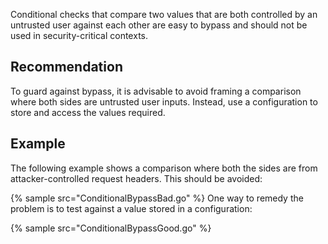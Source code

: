 Conditional checks that compare two values that are both controlled by an untrusted user against each other are easy to bypass and should not be used in security-critical contexts.


## Recommendation
To guard against bypass, it is advisable to avoid framing a comparison where both sides are untrusted user inputs. Instead, use a configuration to store and access the values required.


## Example
The following example shows a comparison where both the sides are from attacker-controlled request headers. This should be avoided:

{% sample src="ConditionalBypassBad.go" %}
One way to remedy the problem is to test against a value stored in a configuration:

{% sample src="ConditionalBypassGood.go" %}
